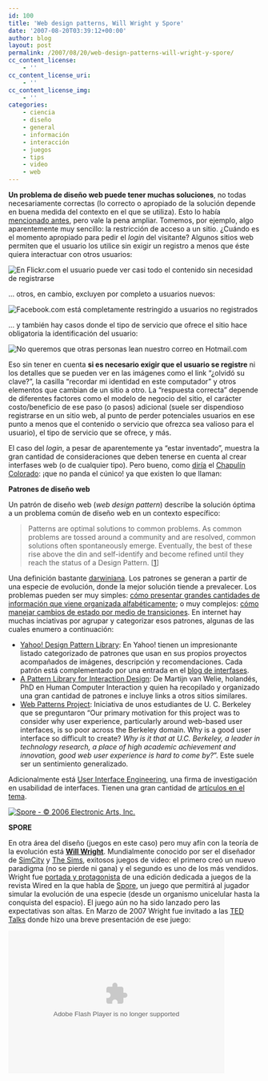 ```yaml
---
id: 100
title: 'Web design patterns, Will Wright y Spore'
date: '2007-08-20T03:39:12+00:00'
author: blog
layout: post
permalink: /2007/08/20/web-design-patterns-will-wright-y-spore/
cc_content_license:
    - ''
cc_content_license_uri:
    - ''
cc_content_license_img:
    - ''
categories:
    - ciencia
    - diseño
    - general
    - información
    - interacción
    - juegos
    - tips
    - video
    - web
---
```


**Un problema de diseño web puede tener muchas soluciones**, no todas necesariamente correctas (lo correcto o apropiado de la solución depende en buena medida del contexto en el que se utiliza). Esto lo había [mencionado antes](http://www.mauriciogiraldo.com/blog/2007/04/03/visualizacion-de-informacion-diseno-de-interfaces-naturaleza-y-codigo/ "mga/blog: Visualización de información, diseño de interfaces, naturaleza y código"), pero vale la pena ampliar. Tomemos, por ejemplo, algo aparentemente muy sencillo: la restricción de acceso a un sitio. ¿Cuándo es el momento apropiado para pedir el *login* del visitante? Algunos sitios web permiten que el usuario los utilice sin exigir un registro a menos que éste quiera interactuar con otros usuarios:

![En Flickr.com el usuario puede ver casi todo el contenido sin necesidad de registrarse](/blog/wp-content/uploads/2007/08/flickr.gif)

… otros, en cambio, excluyen por completo a usuarios nuevos:

![Facebook.com está completamente restringido a usuarios no registrados](/blog/wp-content/uploads/2007/08/facebook.gif)

… y también hay casos donde el tipo de servicio que ofrece el sitio hace obligatoria la identificación del usuario:

![No queremos que otras personas lean nuestro correo en Hotmail.com](/blog/wp-content/uploads/2007/08/hotmail.gif)

Eso sin tener en cuenta **si es necesario exigir que el usuario se registre** ni los detalles que se pueden ver en las imágenes como el link “¿olvidó su clave?”, la casilla “recordar mi identidad en este computador” y otros elementos que cambian de un sitio a otro. La “respuesta correcta” depende de diferentes factores como el modelo de negocio del sitio, el carácter costo/beneficio de ese paso (o pasos) adicional (suele ser dispendioso registrarse en un sitio web, al punto de perder potenciales usuarios en ese punto a menos que el contenido o servicio que ofrezca sea valioso para el usuario), el tipo de servicio que se ofrece, y más.

El caso del *login*, a pesar de aparentemente ya “estar inventado”, muestra la gran cantidad de consideraciones que deben tenerse en cuenta al crear interfases web (o de cualquier tipo). Pero bueno, como [diría](http://www.youtube.com/watch?v=bmEMXqj1UHM "¿y ahora... quién podrá defendernos?") el [Chapulín Colorado](http://en.wikipedia.org/wiki/El_Chapul%C3%ADn_Colorado "... en Wikipedia"): ¡que no panda el cúnico! ya que existen lo que llaman:

**Patrones de diseño web**

Un patrón de diseño web (*web design pattern*) describe la solución óptima a un problema común de diseño web en un contexto específico:

> Patterns are optimal solutions to common problems. As common problems are tossed around a community and are resolved, common solutions often spontaneously emerge. Eventually, the best of these rise above the din and self-identify and become refined until they reach the status of a Design Pattern. \[[1](http://developer.yahoo.com/ypatterns/page.php?page=lifecycle "Yahoo! Design Pattern Library - What's a Pattern?")\]

Una definición bastante [darwiniana](http://www.mauriciogiraldo.com/blog/2007/01/25/soundflavor-las-obras-completas-de-charles-darwin/ "mga/blog: Charles Darwin"). Los patrones se generan a partir de una especie de evolución, donde la mejor solución tiende a prevalecer. Los problemas pueden ser muy simples: [cómo presentar grandes cantidades de información que viene organizada alfabéticamente](http://developer.yahoo.com/ypatterns/pattern.php?pattern=alphafilterlinks); o muy complejos: [cómo manejar cambios de estado por medio de transiciones](http://developer.yahoo.com/ypatterns/parent.php?pattern=transition). En internet hay muchas inciativas por agrupar y categorizar esos patrones, algunas de las cuales enumero a continuación:

- [Yahoo! Design Pattern Library](http://developer.yahoo.com/ypatterns/): En Yahoo! tienen un impresionante listado categorizado de patrones que usan en sus propios proyectos acompañados de imágenes, descripción y recomendaciones. Cada patrón está complementado por una entrada en el [blog de interfases](http://yuiblog.com/).
- [A Pattern Library for Interaction Design](http://www.welie.com/): De Martijn van Welie, holandés, PhD en Human Computer Interaction y quien ha recopilado y organizado una gran cantidad de patrones e incluye links a otros sitios similares.
- [Web Patterns Project](http://www.ui-designpatterns.org/): Iniciativa de unos estudiantes de U. C. Berkeley que se preguntaron “Our primary motivation for this project was to consider why user experience, particularly around web-based user interfaces, is so poor across the Berkeley domain. Why is a good user interface so difficult to create? *Why is it that at U.C. Berkeley, a leader in technology research, a place of high academic achievement and innovation, good web user experience is hard to come by?*”. Este suele ser un sentimiento generalizado.

Adicionalmente está [User Interface Engineering](http://www.uie.com/), una firma de investigación en usabilidad de interfaces. Tienen una gran cantidad de [artículos en el tema](http://www.uie.com/articles/web_forms/).

[![Spore - © 2006 Electronic Arts, Inc.](/blog/wp-content/uploads/2007/08/spore.jpg)](http://www.spore.com/)

**SPORE**

En otra área del diseño (juegos en este caso) pero muy afín con la teoría de la evolución está **[Will Wright](http://en.wikipedia.org/wiki/Will_Wright "Will Wright en Wikipedia")**. Mundialmente conocido por ser el diseñador de [SimCity](http://en.wikipedia.org/wiki/SimCity "SimCity en Wikipedia") y [The Sims](http://en.wikipedia.org/wiki/The_Sims "The Sims en Wikipedia"), exitosos juegos de video: el primero creó un nuevo paradigma (no se pierde ni gana) y el segundo es uno de los más vendidos. Wright fue [portada y protagonista](http://www.wired.com/wired/archive/14.04/wright.html "Wired 14.04 - Dream Machines") de una edición dedicada a juegos de la revista Wired en la que habla de [Spore](http://www.spore.com/ "sitio web oficial"), un juego que permitirá al jugador simular la evolución de una especie (desde un organismo unicelular hasta la conquista del espacio). El juego aún no ha sido lanzado pero las expectativas son altas. En Marzo de 2007 Wright fue invitado a las [TED Talks](http://www.mauriciogiraldo.com/blog/2007/01/25/hillman-curtis-ted-talks/ "mga/blog: TED Talks") donde hizo una breve presentación de ese juego:

<embed align="middle" bgcolor="#FFFFFF" flashvars="bgColor=FFFFFF&file=http://static.videoegg.com/ted/movies/WILLWRIGHT-2007_high.flv&autoPlay=false&fullscreenURL=http://static.videoegg.com/ted/flash/fullscreen.html&forcePlay=false&logo=&allowFullscreen=true" height="285" name="VE_Player" quality="high" src="//static.videoegg.com/ted/flash/loader.swf" type="application/x-shockwave-flash" width="432" wmode="window">
